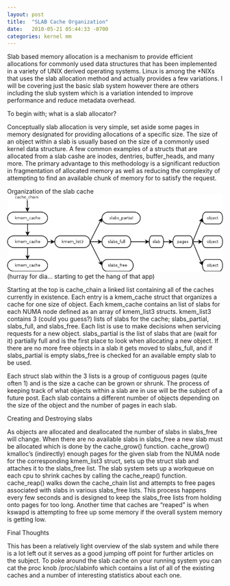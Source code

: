 ```yaml
---
layout: post
title:  "SLAB Cache Organization"
date:   2010-05-21 05:44:33 -0700
categories: kernel mm 
---
```


Slab based memory allocation is a mechanism to provide efficient allocations for commonly used data structures that has been implemented in a variety of UNIX derived operating systems.  Linux is among the \*NIXs that uses the slab allocation method and actually provides a few variations. I will be covering just the basic slab system however there are others including the slub system which is a variation intended to improve performance and reduce metadata overhead.

To begin with; what is a slab allocator?

Conceptually slab allocation is very simple, set aside some pages in memory designated for providing allocations of a specific size. The size of an object within a slab is usually based on the size of a commonly used kernel data structure. A few common examples of a structs that are allocated from a slab cashe are inodes, dentries, buffer_heads, and many more. The primary advantage to this methodology is a significant reduction in fragmentation of allocated memory as well as reducing the complexity of attempting to find an available chunk of memory for to satisfy the request.

Organization of the slab cache
![SLAB structure](/assets/2010/05/slab.png)
(hurray for dia… starting to get the hang of that app)

Starting at the top is cache_chain a linked list containing all of the caches currently in existence. Each entry is a kmem_cache struct that organizes a cache for one size of object. Each kmem_cache contains an list of slabs for each NUMA node defined as an array of kmem_list3 structs. kmem_list3 contains 3 (could you guess?) lists of slabs for the cache; slabs_partial, slabs_full, and slabs_free. Each list is use to make decisions when servicing requests for a new object. slabs_partial is the list of slabs that are (wait for it) partially full and is the first place to look when allocating a new object. If there are no more free objects in a slab it gets moved to slabs_full, and if slabs_partial is empty slabs_free is checked for an available empty slab to be used.

Each struct slab within the 3 lists is a group of contiguous pages (quite often 1) and is the size a cache can be grown or shrunk. The process of keeping track of what objects within a slab are in use will be the subject of a future post. Each slab contains a different number of objects depending on the size of the object and the number of pages in each slab.

Creating and Destroying slabs

As objects are allocated and deallocated the number of slabs in slabs_free will change. When there are no available slabs in slabs_free a new slab must be allocated which is done by the cache_grow() function. cache_grow() kmalloc’s (indirectly) enough pages for the given slab from the NUMA node for the corresponding kmem_list3 struct, sets up the struct slab and attaches it to the slabs_free list. The slab system sets up a workqueue on each cpu to shrink caches by calling the cache_reap() function. cache_reap() walks down the cache_chain list and attempts to free pages associated with slabs in various slabs_free lists. This process happens every few seconds and is designed to keep the slabs_free lists from holding onto pages for too long. Another time that caches are “reaped” is when kswapd is attempting to free up some memory if the overall system memory is getting low.

Final Thoughts

This has been a relatively light overview of the slab system and while there is a lot left out it serves as a good jumping off point for further articles on the subject. To poke around the slab cache on your running system you can cat the proc knob /proc/slabinfo which contains a list of all of the existing caches and a number of interesting statistics about each one.

